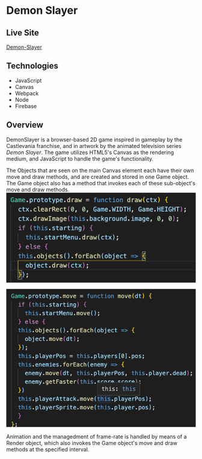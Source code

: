 # Demon Slayer

## Live Site
  [Demon-Slayer](https://brennan-flood.github.io/DemonSlayer/)

## Technologies
  * JavaScript
  * Canvas
  * Webpack
  * Node
  * Firebase
 
## Overview
  DemonSlayer is a browser-based 2D game inspired in gameplay by the Castlevania franchise, and in artwork by the animated television series *Demon Slayer*. The game utilizes HTML5's Canvas as the rendering medium, and JavaScript to handle the game's functionality.
  
 The Objects that are seen on the main Canvas element each have their own move and draw methods, and are created and stored in one Game object. The Game object also has a method that invokes each of these sub-object's move and draw methods. 
 ![alt text](https://github.com/Brennan-Flood/DemonSlayer/blob/master/assets/readme_assets/Screen%20Shot%202020-01-21%20at%205.21.57%20PM.png?raw=true)

 ![alt text](https://github.com/Brennan-Flood/DemonSlayer/blob/master/assets/readme_assets/Screen%20Shot%202020-01-21%20at%205.22.23%20PM.png?raw=true)
 
 Animation and the managedment of frame-rate is handled by means of a Render object, which also invokes the Game object's move and draw methods at the specified interval.
